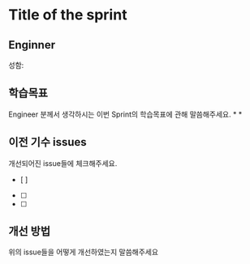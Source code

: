 # Title of the sprint

## Enginner
성함:

## 학습목표
Engineer 분께서 생각하시는 이번 Sprint의 학습목표에 관해 말씀해주세요.
*
*

## 이전 기수 issues
개선되어진 issue들에 체크해주세요.
- [ ] 
- [ ] 
- [ ] 

## 개선 방법
위의 issue들을 어떻게 개선하였는지 말씀해주세요
